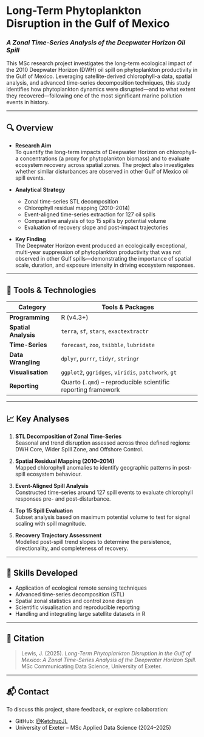 # Long-Term Phytoplankton Disruption in the Gulf of Mexico  
### *A Zonal Time-Series Analysis of the Deepwater Horizon Oil Spill*

This MSc research project investigates the long-term ecological impact of the 2010 Deepwater Horizon (DWH) oil spill on phytoplankton productivity in the Gulf of Mexico. Leveraging satellite-derived chlorophyll-a data, spatial analysis, and advanced time-series decomposition techniques, this study identifies how phytoplankton dynamics were disrupted—and to what extent they recovered—following one of the most significant marine pollution events in history.

---

## 🔍 Overview

- **Research Aim**  
  To quantify the long-term impacts of Deepwater Horizon on chlorophyll-a concentrations (a proxy for phytoplankton biomass) and to evaluate ecosystem recovery across spatial zones. The project also investigates whether similar disturbances are observed in other Gulf of Mexico oil spill events.

- **Analytical Strategy**  
  - Zonal time-series STL decomposition  
  - Chlorophyll residual mapping (2010–2014)  
  - Event-aligned time-series extraction for 127 oil spills  
  - Comparative analysis of top 15 spills by potential volume  
  - Evaluation of recovery slope and post-impact trajectories

- **Key Finding**  
  The Deepwater Horizon event produced an ecologically exceptional, multi-year suppression of phytoplankton productivity that was not observed in other Gulf spills—demonstrating the importance of spatial scale, duration, and exposure intensity in driving ecosystem responses.

---

## 🧰 Tools & Technologies

| Category             | Tools & Packages                                                                  |
|----------------------|-----------------------------------------------------------------------------------|
| **Programming**       | R (v4.3+)                                                                         |
| **Spatial Analysis**  | `terra`, `sf`, `stars`, `exactextractr`                                           |
| **Time-Series**       | `forecast`, `zoo`, `tsibble`, `lubridate`                                        |
| **Data Wrangling**    | `dplyr`, `purrr`, `tidyr`, `stringr`                                              |
| **Visualisation**     | `ggplot2`, `ggridges`, `viridis`, `patchwork`, `gt`                               |
| **Reporting**         | Quarto (`.qmd`) – reproducible scientific reporting framework                    |

---

## 📈 Key Analyses

1. **STL Decomposition of Zonal Time-Series**  
   Seasonal and trend disruption assessed across three defined regions: DWH Core, Wider Spill Zone, and Offshore Control.

2. **Spatial Residual Mapping (2010–2014)**  
   Mapped chlorophyll anomalies to identify geographic patterns in post-spill ecosystem behaviour.

3. **Event-Aligned Spill Analysis**  
   Constructed time-series around 127 spill events to evaluate chlorophyll responses pre- and post-disturbance.

4. **Top 15 Spill Evaluation**  
   Subset analysis based on maximum potential volume to test for signal scaling with spill magnitude.

5. **Recovery Trajectory Assessment**  
   Modelled post-spill trend slopes to determine the persistence, directionality, and completeness of recovery.

---

## 🧠 Skills Developed

- Application of ecological remote sensing techniques
- Advanced time-series decomposition (STL)
- Spatial zonal statistics and control zone design
- Scientific visualisation and reproducible reporting
- Handling and integrating large satellite datasets in R

---

## 📘 Citation

> Lewis, J. (2025). *Long-Term Phytoplankton Disruption in the Gulf of Mexico: A Zonal Time-Series Analysis of the Deepwater Horizon Spill*. MSc Communicating Data Science, University of Exeter.

---

## 📬 Contact

To discuss this project, share feedback, or explore collaboration:

- GitHub: [@KetchupJL](https://github.com/KetchupJL)  
- University of Exeter – MSc Applied Data Science (2024–2025)
